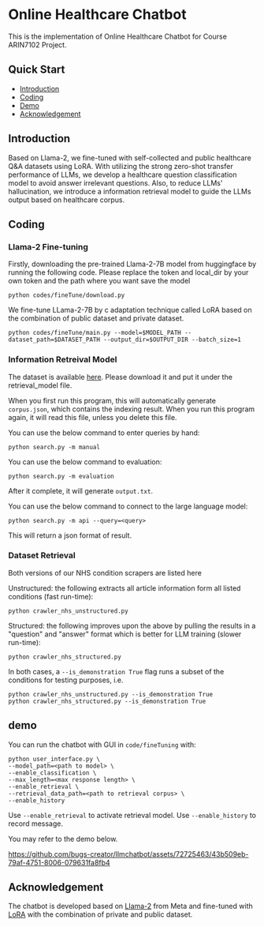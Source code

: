 # Online Healthcare Chatbot

 This is the implementation of Online Healthcare Chatbot for Course ARIN7102 Project.

 ## Quick Start

- [Introduction](#Introduction)
- [Coding](#Coding)
- [Demo](#demo)
- [Acknowledgement](#Acknowledgement)
  

## Introduction
Based on Llama-2, we fine-tuned with self-collected and public healthcare Q&A datasets using LoRA. With utilizing the strong zero-shot transfer performance of LLMs, we develop a healthcare question classification model to avoid answer irrelevant questions. Also, to reduce LLMs' hallucination, we introduce a information retrieval model to guide the LLMs output based on healthcare corpus.

## Coding
### Llama-2 Fine-tuning

Firstly, downloading the pre-trained Llama-2-7B model from huggingface by running the following code. Please replace the token and local_dir by your own token and the path where you want save the model
```
python codes/fineTune/download.py
```


We fine-tune LLama-2-7B by c adaptation technique called LoRA based on the combination of public dataset and private dataset. 

```
python codes/fineTune/main.py --model=$MODEL_PATH --dataset_path=$DATASET_PATH --output_dir=$OUTPUT_DIR --batch_size=1
```

### Information Retreival Model

The dataset is available [here](https://drive.google.com/file/d/1mp-8Ko4WX1Lf0Qd3hCQ7vK9Y4VwyZ2ZX/view). Please download it and put it under the retrieval_model file.

When you first run this program, this will automatically generate ```corpus.json```, which contains the indexing result. When you run this program again, it will read this file, unless you delete this file.

You can use the below command to enter queries by hand:

```shell
python search.py -m manual
```

You can use the below command to evaluation:

```shell
python search.py -m evaluation
```

After it complete, it will generate ```output.txt```.

You can use the below command to connect to the large language model:

```shell
python search.py -m api --query=<query>
```

This will return a json format of result. 

### Dataset Retrieval
Both versions of our NHS condition scrapers are listed here

Unstructured: the following extracts all article information form all listed conditions (fast run-time):
```shell
python crawler_nhs_unstructured.py
```

Structured: the following improves upon the above by pulling the results in a "question" and "answer" format which is better for LLM training (slower run-time):
```shell
python crawler_nhs_structured.py
```

In both cases, a ```--is_demonstration True``` flag runs a subset of the conditions for testing purposes, i.e.

```shell
python crawler_nhs_unstructured.py --is_demonstration True
python crawler_nhs_structured.py --is_demonstration True
```


## demo

You can run the chatbot with GUI in `code/fineTuning` with:

```shell
python user_interface.py \
--model_path=<path to model> \
--enable_classification \
--max_length=<max response length> \
--enable_retrieval \
--retrieval_data_path=<path to retrieval corpus> \
--enable_history
```

Use `--enable_retrieval` to activate retrieval model. Use `--enable_history` to record message.

You may refer to the demo below.

https://github.com/bugs-creator/llmchatbot/assets/72725463/43b509eb-79af-4751-8006-079631fa8fb4



## Acknowledgement
The chatbot is developed based on [Llama-2](https://llama.meta.com/) from Meta and fine-tuned with [LoRA](https://arxiv.org/abs/2106.09685) with the combination of private and public dataset.
